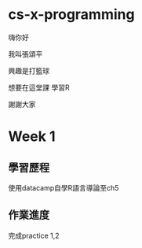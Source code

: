 # cs-x-programming
嗨你好

我叫張頌平

興趣是打籃球

想要在這堂課 學習R

謝謝大家

# Week 1

## 學習歷程

使用datacamp自學R語言導論至ch5

## 作業進度

完成practice 1,2 
